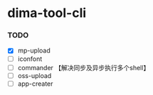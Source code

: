 # dima-tool-cli

### TODO
- [x] mp-upload
- [ ] iconfont
- [ ] commander 【解决同步及异步执行多个shell】
- [ ] oss-upload
- [ ] app-creater